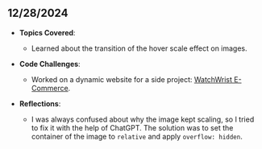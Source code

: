 <!-- ##DECEMBER 28, 2024 -->

## 12/28/2024

- **Topics Covered**:
  - Learned about the transition of the hover scale effect on images.

- **Code Challenges**:
  - Worked on a dynamic website for a side project: [WatchWrist E-Commerce](https://github.com/BanSimplified567/WatchWrist-E-Commerce).

- **Reflections**:
  - I was always confused about why the image kept scaling, so I tried to fix it with the help of ChatGPT. The solution was to set the container of the image to `relative` and apply `overflow: hidden`.
